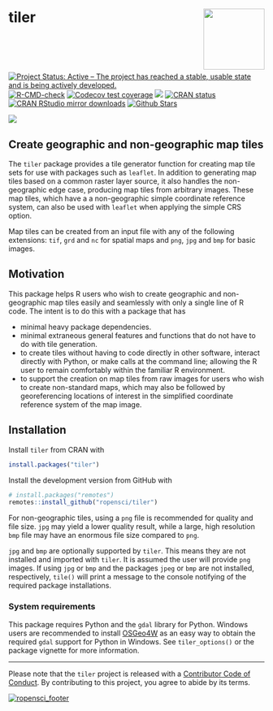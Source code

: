 
<!-- README.md is generated from README.Rmd. Please edit that file -->

# tiler <img src="man/figures/logo.png" style="margin-left:10px;margin-bottom:5px;" width="120" align="right">

[![Project Status: Active – The project has reached a stable, usable
state and is being actively
developed.](http://www.repostatus.org/badges/latest/active.svg)](https://www.repostatus.org/)
[![R-CMD-check](https://github.com/ropensci/tiler/actions/workflows/R-CMD-check.yaml/badge.svg)](https://github.com/ropensci/tiler/actions/workflows/R-CMD-check.yaml)
[![Codecov test
coverage](https://codecov.io/gh/ropensci/tiler/branch/master/graph/badge.svg)](https://app.codecov.io/gh/ropensci/tiler?branch=master)
[![](https://badges.ropensci.org/226_status.svg)](https://github.com/ropensci/software-review/issues/226)
[![CRAN
status](http://www.r-pkg.org/badges/version/tiler)](https://cran.r-project.org/package=tiler)
[![CRAN RStudio mirror
downloads](http://cranlogs.r-pkg.org/badges/tiler)](https://cran.r-project.org/package=tiler)
[![Github
Stars](https://img.shields.io/github/stars/ropensci/tiler.svg?style=social&label=Github)](https://github.com/ropensci/tiler)

![](https://github.com/ropensci/tiler/blob/master/data-raw/ne.jpg?raw=true)

## Create geographic and non-geographic map tiles

The `tiler` package provides a tile generator function for creating map
tile sets for use with packages such as `leaflet`. In addition to
generating map tiles based on a common raster layer source, it also
handles the non-geographic edge case, producing map tiles from arbitrary
images. These map tiles, which have a a non-geographic simple coordinate
reference system, can also be used with `leaflet` when applying the
simple CRS option.

Map tiles can be created from an input file with any of the following
extensions: `tif`, `grd` and `nc` for spatial maps and `png`, `jpg` and
`bmp` for basic images.

## Motivation

This package helps R users who wish to create geographic and
non-geographic map tiles easily and seamlessly with only a single line
of R code. The intent is to do this with a package that has

- minimal heavy package dependencies.
- minimal extraneous general features and functions that do not have to
  do with tile generation.
- to create tiles without having to code directly in other software,
  interact directly with Python, or make calls at the command line;
  allowing the R user to remain comfortably within the familiar R
  environment.
- to support the creation on map tiles from raw images for users who
  wish to create non-standard maps, which may also be followed by
  georeferencing locations of interest in the simplified coordinate
  reference system of the map image.

## Installation

Install `tiler` from CRAN with

``` r
install.packages("tiler")
```

Install the development version from GitHub with

``` r
# install.packages("remotes")
remotes::install_github("ropensci/tiler")
```

For non-geographic tiles, using a `png` file is recommended for quality
and file size. `jpg` may yield a lower quality result, while a large,
high resolution `bmp` file may have an enormous file size compared to
`png`.

`jpg` and `bmp` are optionally supported by `tiler`. This means they are
not installed and imported with `tiler`. It is assumed the user will
provide `png` images. If using `jpg` or `bmp` and the packages `jpeg` or
`bmp` are not installed, respectively, `tile()` will print a message to
the console notifying of the required package installations.

### System requirements

This package requires Python and the `gdal` library for Python. Windows
users are recommended to install
[OSGeo4W](https://trac.osgeo.org/osgeo4w/) as an easy way to obtain the
required `gdal` support for Python in Windows. See `tiler_options()` or
the package vignette for more information.

------------------------------------------------------------------------

Please note that the `tiler` project is released with a [Contributor
Code of
Conduct](https://github.com/ropensci/tiler/blob/master/CODE_OF_CONDUCT.md).
By contributing to this project, you agree to abide by its terms.

[![ropensci_footer](https://ropensci.org/public_images/ropensci_footer.png)](https://ropensci.org)
